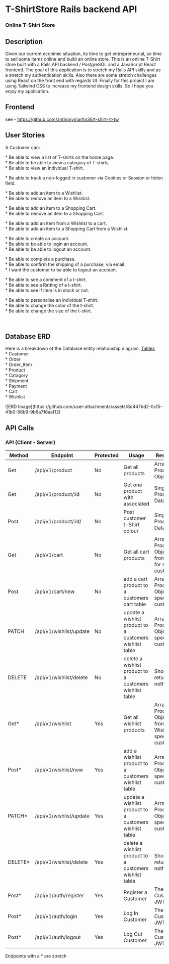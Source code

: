 # T-ShirtStore Rails backend API
### Online T-Shirt Store

## Description

  Given our current econimic situation, its time to get entrepreneurial, so time to sell some items online and build an online store. 
  This is an online T-Shirt store built with a Rails API backend / PostgreSQL and a JavaScript React frontend. The goal of this applicaiton is to stretch my Rails API skills and as a stretch my authentication skills. Also there are some stretch challenges using React on the front end with regards UI. Finally for this project I am using Tailwind CSS to increase my frontend design skills. So I hope you enjoy my application. 

## Frontend
see - https://github.com/anthonymartin36/t-shirt-rt-tw

## User Stories 
A Customer can:

  <p>
* Be able to view a list of T-shirts on the home page.<br />
* Be able to be able to view a category of T-shirts. <br />
* Be able to view an individual T-shirt. <br />
  </p><p>
* Be able to track a non-logged in customer via Cookies or Session or hiden field. <br /> 
  </p><p>
* Be able to add an item to a Wishlist. <br />
* Be able to remove an item to a Wishlist. <br />
  </p><p>
* Be able to add an item to a Shopping Cart. <br />
* Be able to remove an item to a Shopping Cart. <br />
  </p><p>
* Be able to add an item from a Wishlist to a cart. <br />
* Be able to add an item to a Shopping Cart from a Wishlist. <br />
  </p><p>
* Be able to create an account. <br />
* Be able to be able to login an account. <br />  
* Be able to be able to logout an account. <br />  
  </p><p>  
* Be able to complete a purchase. <br />
* Be able to confirm the shipping of a purchase, via email. <br />
* I want the customer to be able to logout an account. <br />  
  </p><p>
* Be able to see a comment of a t-shirt. <br /> 
* Be able to see a Ratting of a t-shirt. <br />
* Be able to see if item is in stock or not. <br />
  </p><p>
* Be able to personalise an individual T-shirt. <br />
* Be able to change the color of the t-shirt. <br />
* Be able to change the size of the t-shirt. <br />
  </p>
<br />
</p>
</p>

## Database ERD
<p>
Here is a breakdown of the Database entity relationship diagram. 
<u>Tables</u>
<br />
* Customer<br />
* Order<br />
* Order_Item<br />
* Product<br />
* Catagory<br />
* Shipment<br />
* Payment<br />
* Cart<br />
* Wishlist<br />
</p>
![ERD Image](https://github.com/user-attachments/assets/8d447bd2-0cf5-41b0-88b9-9b6a716aaf12)

## API Calls 
<p>

### API (Client - Server)

| Method | Endpoint | Protected | Usage | Response |
| --- | --- | --- | --- | --- |
| Get | /api/v1/product | No | Get all products | Array of Product Objects |
| Get | /api/v1/product/:id | No | Get one product with associated| Single Product Data |
| Post| /api/v1/product/:id/ | No | Post customer t-Shirt colour | Single Product Data |
| Get | /api/v1/cart | No | Get all cart products | Array of Product Objects from Cart for specific customer |
| Post | /api/v1/cart/new | No | add a cart product to a customers cart table | Array of Product Objects for specific customer |
| PATCH | /api/v1/wishlist/update | No | update a wishlist product to a customers wishlist table | Array of Product Objects for specific customer |
| DELETE | /api/v1/wishlist/delete | No | delete a wishlist product to a customers wishlist table | Should return nothing |
| Get* | /api/v1/wishlist | Yes | Get all wishlist products | Array of Product Objects from Wishlist for specific customer |
| Post* | /api/v1/wishlist/new | Yes | add a wishlist product to a customers wishlist table | Array of Product Objects for specific customer |
| PATCH* | /api/v1/wishlist/update | Yes | update a wishlist product to a customers wishlist table | Array of Product Objects for specific customer |
| DELETE* | /api/v1/wishlist/delete | Yes | delete a wishlist product to a customers wishlist table | Should return nothing |
| Post*| /api/v1/auth/register | Yes | Register a Customer | The Customer's JWT Token |
| Post* | /api/v1/auth/login | Yes | Log In Customer| The Customer's JWT Token |
| Post* | /api/v1/auth/logout | Yes | Log Out Customer | The Customer's JWT Token |

Endpoints with a * are stretch
</p>




